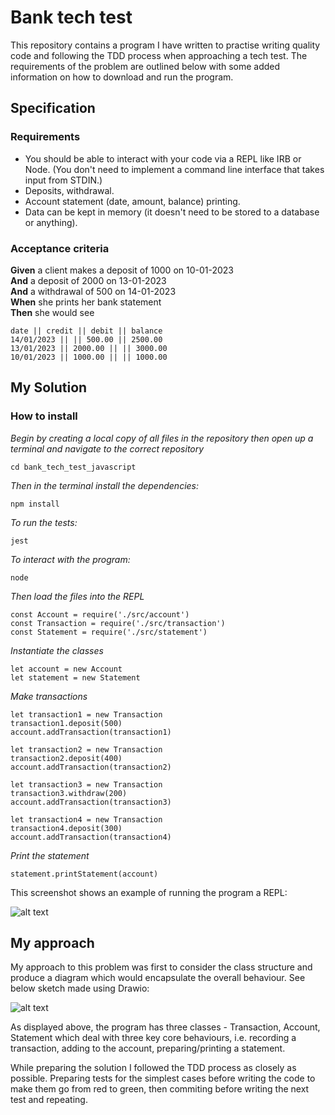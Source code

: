 # Bank tech test

This repository contains a program I have written to practise writing quality code and following the TDD process when approaching a tech test. The requirements of the problem are outlined below with some added information on how to download and run the program.

## Specification

### Requirements

* You should be able to interact with your code via a REPL like IRB or Node.  (You don't need to implement a command line interface that takes input from STDIN.)
* Deposits, withdrawal.
* Account statement (date, amount, balance) printing.
* Data can be kept in memory (it doesn't need to be stored to a database or anything).

### Acceptance criteria

**Given** a client makes a deposit of 1000 on 10-01-2023  
**And** a deposit of 2000 on 13-01-2023  
**And** a withdrawal of 500 on 14-01-2023  
**When** she prints her bank statement  
**Then** she would see

```
date || credit || debit || balance
14/01/2023 || || 500.00 || 2500.00
13/01/2023 || 2000.00 || || 3000.00
10/01/2023 || 1000.00 || || 1000.00
```
## My Solution

### How to install

*Begin by creating a local copy of all files in the repository then open up a terminal and navigate to the correct repository*

````cd bank_tech_test_javascript````

*Then in the terminal install the dependencies:*

````npm install````

*To run the tests:*

````jest````

*To interact with the program:*

````node````

*Then load the files into the REPL*

````
const Account = require('./src/account')
const Transaction = require('./src/transaction') 
const Statement = require('./src/statement')
````

*Instantiate the classes*

````
let account = new Account
let statement = new Statement
`````

*Make transactions*
````
let transaction1 = new Transaction
transaction1.deposit(500)
account.addTransaction(transaction1)
````
````
let transaction2 = new Transaction
transaction2.deposit(400)
account.addTransaction(transaction2)
````
````
let transaction3 = new Transaction
transaction3.withdraw(200)
account.addTransaction(transaction3)
````
````
let transaction4 = new Transaction
transaction4.deposit(300)
account.addTransaction(transaction4)
````

*Print the statement*

````
statement.printStatement(account)
````
This screenshot shows an example of running the program a REPL:

![alt text](https://github.com/HOOLAHAN/tech_tests/blob/main/bank_tech_test_javascript/REPL_runthrough.png)

## My approach

My approach to this problem was first to consider the class structure and produce a diagram which would encapsulate the overall behaviour. See below sketch made using Drawio:

![alt text](https://github.com/HOOLAHAN/tech_tests/blob/main/bank_tech_test_javascript/diagram.png)

As displayed above, the program has three classes - Transaction, Account, Statement which deal with three key core behaviours, i.e. recording a transaction, adding to the account, preparing/printing a statement. 

While preparing the solution I followed the TDD process as closely as possible. Preparing tests for the simplest cases before writing the code to make them go from red to green, then commiting before writing the next test and repeating. 
